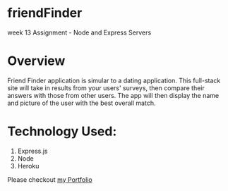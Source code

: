 # friendFinder
week 13 Assignment - Node and Express Servers

# Overview 
Friend Finder application is simular to a dating application.  This full-stack site will take in results from your users' surveys, then compare their answers with those from other users. The app will then display the name and picture of the user with the best overall match.

# Technology Used: 
1. Express.js
1. Node
1. Heroku

Please checkout [my Portfolio](https://jgwynn36.github.io/Bootscrap-Portfolio/)
